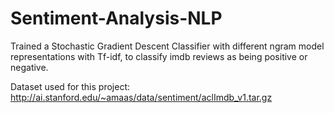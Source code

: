 # Sentiment-Analysis-NLP
Trained a Stochastic Gradient Descent Classifier with different ngram model representations with Tf-idf, to classify imdb reviews as being positive or negative.

Dataset used for this project: http://ai.stanford.edu/~amaas/data/sentiment/aclImdb_v1.tar.gz
